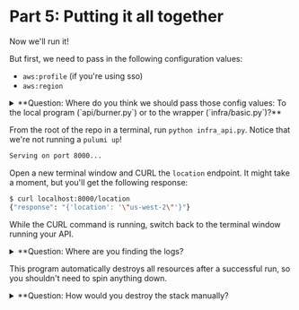 # Part 5: Putting it all together

Now we'll run it!

But first, we need to pass in the following configuration values:
* `aws:profile` (if you're using sso)
* `aws:region`
<!-- * `burner-program2:request` () -->



<details>
<summary>**Question: Where do you think we should pass those config values: To the local program (`api/burner.py`) or to the wrapper (`infra/basic.py`)?**</summary>

Answer: You want to pass it to the local program.
</details>

From the root of the repo in a terminal, run `python infra_api.py`. Notice that we're not running a `pulumi up`!

```bash
Serving on port 8000...
```

Open a new terminal window and CURL the `location` endpoint. It might take a moment, but you'll get the following response:

```bash
$ curl localhost:8000/location
{"response": "{'location': '\"us-west-2\"'}"}
```

While the CURL command is running, switch back to the terminal window running your API.

<details>
<summary>**Question: Where are you finding the logs?</summary>

You'll find all of the info logs appearing in the terminal with your API.
</details>

This program automatically destroys all resources after a successful run, so you shouldn't need to spin anything down.

<details>
<summary>**Question: How would you destroy the stack manually?</summary>

You can change into the `api` directory and run Pulumi commands as normal, including `pulumi destroy` because we updated `api/__main__.py` to point to and run the same `burner.pulumi_program()` call that the Automation API is running.
</details>